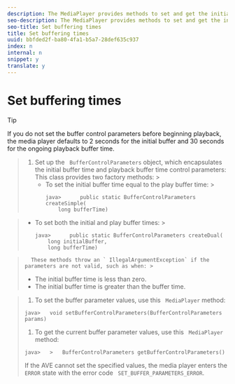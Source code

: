 ```yaml
---
description: The MediaPlayer provides methods to set and get the initial buffering time and playback buffering time.
seo-description: The MediaPlayer provides methods to set and get the initial buffering time and playback buffering time.
seo-title: Set buffering times
title: Set buffering times
uuid: bbfded2f-ba80-4fa1-b5a7-28def635c937
index: n
internal: n
snippet: y
translate: y
---
```


# Set buffering times


>[!TIP]
>
>If you do not set the buffer control parameters before beginning playback, the media player defaults to 2 seconds for the initial buffer and 30 seconds for the ongoing playback buffer time.


>1. Set up the ` BufferControlParameters` object, which encapsulates the initial buffer time and playback buffer time control parameters:
>       This class provides two factory methods: >    
>    * To set the initial buffer time equal to the play buffer time: >    
>      ```
>      java>      public static BufferControlParameters createSimple( 
>          long bufferTime)
>      ```

>    * To set both the initial and play buffer times: >    
>      ```
>      java>      public static BufferControlParameters createDual( 
>          long initialBuffer,   
>          long bufferTime)
>      ```


>       These methods throw an ` IllegalArgumentException` if the parameters are not valid, such as when: >    
>    * The initial buffer time is less than zero.
>    * The initial buffer time is greater than the buffer time.

>    
>1. To set the buffer parameter values, use this ` MediaPlayer` method:
>
>   ```
>   java>   void setBufferControlParameters(BufferControlParameters params)
>   ```
>
>1. To get the current buffer parameter values, use this ` MediaPlayer` method:
>
>   ```
>   java>   >   BufferControlParameters getBufferControlParameters()  
>   
>   ```
>   If the AVE cannot set the specified values, the media player enters the ` ERROR` state with the error code ` SET_BUFFER_PARAMETERS_ERROR`. 
>
